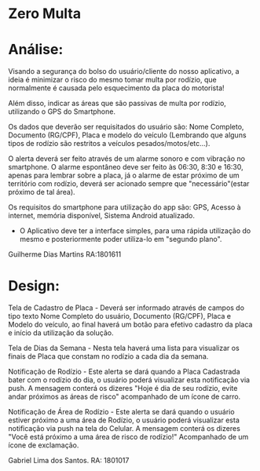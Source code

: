 # Zero Multa

# Análise:

Visando a segurança do bolso do usuário/cliente do nosso aplicativo, a ideia é minimizar o risco do mesmo tomar multa por rodízio, que normalmente é causada pelo esquecimento da placa do motorista! 

Além disso, indicar as áreas que são passivas de multa por rodízio, utilizando o GPS do Smartphone.

Os dados que deverão ser requisitados do usuário são: Nome Completo, Documento (RG/CPF), Placa e modelo do veículo (Lembrando que alguns tipos de rodízio são restritos a veículos pesados/motos/etc...).

O alerta deverá ser feito através de um alarme sonoro e com vibração no smartphone. O alarme espontâneo deve ser feito às 06:30, 8:30 e 16:30, apenas para lembrar sobre a placa, já o alarme de estar próximo de um território com rodízio, deverá ser acionado sempre que "necessário"(estar próximo de tal área).

Os requisitos do smartphone para utilização do app são: GPS, Acesso à internet, memória disponível, Sistema Android atualizado.

* O Aplicativo deve ter a interface simples, para uma rápida utilização do mesmo e posteriormente poder utiliza-lo em "segundo plano". 

Guilherme Dias Martins RA:1801611

# Design:
Tela de Cadastro de Placa - Deverá ser informado através de campos do tipo texto Nome Completo do usuário, Documento (RG/CPF), Placa e Modelo do veículo, ao final haverá um botão para efetivo cadastro da placa e início da utilização da solução.

Tela de Dias da Semana - Nesta tela haverá uma lista para visualizar os finais de Placa que constam no rodízio a cada dia da semana.

Notificação de Rodízio - Este alerta se dará quando a Placa Cadastrada bater com o rodízio do dia, o usuário poderá visualizar esta notificação via push. A mensagem conterá os dizeres "Hoje é dia de seu rodízio, evite andar próximos as áreas de risco" acompanhado de um ícone de carro.

Notificação de Área de Rodízio - Este alerta se dará quando o usuário estiver próximo a uma área de Rodízio, o usuário poderá visualizar esta notificação via push na tela do Celular. A mensagem conterá os dizeres "Você está próximo a uma área de risco de rodízio!" Acompanhado de um ícone de exclamação.

Gabriel Lima dos Santos. RA: 1801017
